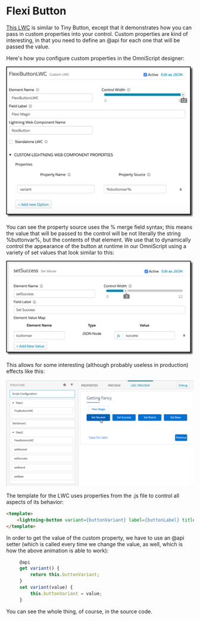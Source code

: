 # Flexi Button

[This LWC](flexiButton) is similar to Tiny Button, except that it demonstrates how you can pass in custom properties into your control.  Custom properties are kind of interesting, in that you need to define an @api for each one that will be passed the value.

Here's how you configure custom properties in the OmniScript designer:

![](../images/flexibutton01.png)

You can see the property source uses the % merge field syntax; this means the value that will be passed to the control will be not literally the string %buttonvar%, but the contents of that element.  We use that to dynamically control the appearance of the button at runtime in our OmniScript using a variety of set values that look similar to this:

![](../images/flexibutton02.png)

This allows for some interesting (although probably useless in production) effects like this:

![](../images/flexibutton03.gif)

The template for the LWC uses properties from the .js file to control all aspects of its behavior:

```    html
<template>
    <lightning-button variant={buttonVariant} label={buttonLabel} title={buttonTitle} onclick={handleClick} class="slds-m-left_x-small"></lightning-button>
</template>
```

In order to get the value of the custom property, we have to use an @api setter (which is called every time we change the value, as well, which is how the above animation is able to work):

```javascript
     @api
     get variant() {
         return this.buttonVariant;
     }
     set variant(value) {
         this.buttonVariant = value;
     }
```

You can see the whole thing, of course, in the source code.

